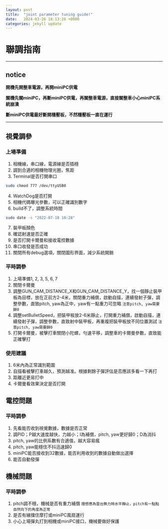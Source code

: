 ```yaml
---
layout: post
title:  "joint parameter tuning guide!"
date:   2024-03-26 18:13:26 +0000
categories: jekyll update
---
```


# 聯調指南

---

## **notice**

**開機先開整車電源，再開miniPC供電**

**關機先關miniPC，再斷miniPC供電，再關整車電源，直接關整車小心miniPC系統崩潰**

**斷miniPC供電最好斷開穩壓板，不然穩壓板一直在運行**

---

## 視覺調參

### 上場準備
1. 相機線，串口線，電源線是否插穩
2. 調到合適的相機物理光圈，焦距
3. Terminal是否打開串口
```bash
sudo chmod 777 /dev/ttyUSB0
```
4. WatchDog是否打開
5. 相機代碼曝光參數，可以正確識別數字
6. build不了，調整系統時間
```bash
sudo date -s "2022-07-18 10:28"
```
7. 裝甲板顏色
8. 確認射速是否正確
9. 是否打開卡爾曼和接收電控數據
10. 串口收發是否成功
11. 關閉所有debug選項，關閉圖形界面，減少系統開銷

### 平時調參
1. 上場準備1, 2, 3, 5, 6, 7
2. 關閉卡爾曼
3. 調整GUN_CAM_DISTANCE_X和GUN_CAM_DISTANCE_Y，找一個靜止裝甲板為目標，放在正前方2-4米，關閉重力補償，啟動自描，連續發射子彈，調整參數，直致pitch, yaw為正中，yaw有一點重力可忽略 `注意pitch, yaw需要歸0`
4. 調整setBulletSpeed，把裝甲板放2-6米靜止，打開重力補償，啟動自描，連續發射子彈，調整參數，直致射中裝甲板，再重複把裝甲板放不同位置測試 `注意pitch, yaw需要歸0`
5. 打開卡爾曼，被擊打車關閉小陀螺，勻速平移，調整車的卡爾曼參數，直致能正確擊打

### 使用建議
1. 6米內為正常識別範圍
2. 自描看被擊打車越久，預測越准。根據剩餘子彈評估是否應該多看一下再打
3. 距離近更易打中
4. 卡爾曼看效果決定是否打開

## 電控問題

### 平時調參
1. 先看能否收到視覺數據，數據是否正常
2. 調PID；P越大速度越快，力越小；I為補償，pitch, yaw更好歸0；D為消抖
3. pitch, yaw的比例系數有合適值，越大容易瘋
4. pitch, yaw能穩住不抖迅速歸0
5. miniPC能否接收到32數據，能否利用收到的數據自動做出選擇
6. 能否自動發彈

## 機械問題

### 平時調參
1. pitch調不穩，機械是否有重力補償 `理想應為雲台無力時水平靜止，pitch有一點點自然向下的角度為正常`
2. 是否有線擋住摩打或miniPC風扇運行
3. 小心上場彈丸打到相機或miniPC接口，機械要做好保護